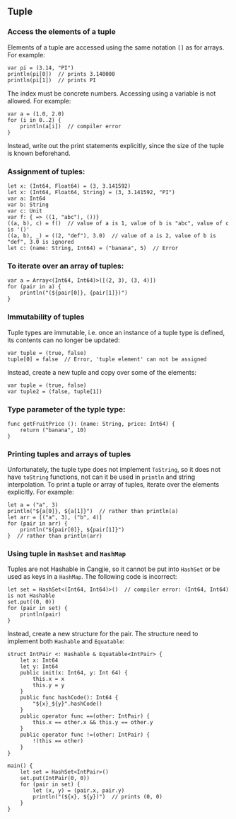 ## Tuple

### Access the elements of a tuple

Elements of a tuple are accessed using the same notation `[]` as for arrays. For example:

```
var pi = (3.14, "PI")
println(pi[0])  // prints 3.140000
println(pi[1])  // prints PI
```

The index must be concrete numbers. Accessing using a variable is not allowed. For example:

```
var a = (1.0, 2.0)
for (i in 0..2) {
    println(a[i])  // compiler error
}
```

Instead, write out the print statements explicitly, since the size of the tuple is
known beforehand.

### Assignment of tuples:

```
let x: (Int64, Float64) = (3, 3.141592)
let x: (Int64, Float64, String) = (3, 3.141592, "PI")
var a: Int64
var b: String
var c: Unit
var f: { => ((1, "abc"), ())}
((a, b), c) = f()  // value of a is 1, value of b is "abc", value of c is '()'
((a, b), _) = ((2, "def"), 3.0)  // value of a is 2, value of b is "def", 3.0 is ignored
let c: (name: String, Int64) = ("banana", 5)  // Error
```

### To iterate over an array of tuples:

```
var a = Array<(Int64, Int64)>([(2, 3), (3, 4)])
for (pair in a) {
    println("(${pair[0]}, {pair[1]})")
}
```

### Immutability of tuples

Tuple types are immutable, i.e. once an instance of a tuple type is defined, its contents can
no longer be updated:

```
var tuple = (true, false)
tuple[0] = false  // Error, 'tuple element' can not be assigned
```

Instead, create a new tuple and copy over some of the elements:

```
var tuple = (true, false)
var tuple2 = (false, tuple[1])
```

### Type parameter of the typle type:

```
func getFruitPrice (): (name: String, price: Int64) {
    return ("banana", 10)
}
```

### Printing tuples and arrays of tuples

Unfortunately, the tuple type does not implement `ToString`, so it does not have `toString`
functions, not can it be used in `println` and string interpolation. To print a tuple
or array of tuples, iterate over the elements explicitly. For example:

```
let a = ("a", 3)
println("${a[0]}, ${a[1]}")  // rather than println(a)
let arr = [("a", 3), ("b", 4)]
for (pair in arr) {
    println("${pair[0]}, ${pair[1]}")
}  // rather than println(arr)
```

### Using tuple in `HashSet` and `HashMap`

Tuples are not Hashable in Cangjie, so it cannot be put into `HashSet` or be used as
keys in a `HashMap`. The following code is incorrect:

```
let set = HashSet<(Int64, Int64)>()  // compiler error: (Int64, Int64) is not Hashable
set.put((0, 0))
for (pair in set) {
    println(pair)
}
```

Instead, create a new structure for the pair. The structure need to implement both
`Hashable` and `Equatable`:

```
struct IntPair <: Hashable & Equatable<IntPair> {
    let x: Int64
    let y: Int64
    public init(x: Int64, y: Int 64) {
        this.x = x
        this.y = y
    }
    public func hashCode(): Int64 {
        "${x}_${y}".hashCode()
    }
    public operator func ==(other: IntPair) {
        this.x == other.x && this.y == other.y
    }
    public operator func !=(other: IntPair) {
        !(this == other)
    }
}

main() {
    let set = HashSet<IntPair>()
    set.put(IntPair(0, 0))
    for (pair in set) {
        let (x, y) = (pair.x, pair.y)
        println("(${x}, ${y})")  // prints (0, 0)
    }
}
```